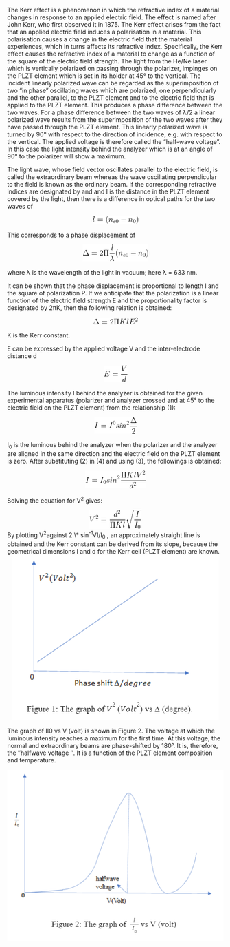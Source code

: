 The Kerr effect is a phenomenon in which the refractive index of a material changes in response to an applied electric field. The effect is named after John Kerr, who first observed it in 1875. The Kerr effect arises from the fact that an applied electric field induces a polarisation in a material. This polarisation causes a change in the electric field that the material experiences, which in turns affects its refractive index. Specifically, the Kerr effect causes the refractive index of a material to change as a function of the square of the electric field strength. The light from the He/Ne laser which is vertically polarized on passing through the polarizer, impinges on the PLZT element which is set in its holder at 45° to the vertical. The incident linearly polarized wave can be regarded as the superimposition of two “in phase” oscillating waves which are polarized, one perpendicularly and the other parallel, to the PLZT element and to the electric field that is applied to the PLZT element. This produces a phase difference between the two waves. For a phase difference between the two waves of λ/2 a linear polarized wave results from the superimposition of the two waves after they have passed through the PLZT element. This linearly polarized wave is turned by 90° with respect to the direction of incidence, e.g. with respect to the vertical. The applied voltage is therefore called the “half-wave voltage”. In this case the light intensity behind the analyzer which is at an angle of 90° to the polarizer will show a maximum.

The light wave, whose field vector oscillates parallel to the electric field, is called the extraordinary beam whereas the wave oscillating perpendicular to the field is known as the ordinary beam. If the corresponding refractive indices are designated by and and l is the distance in the PLZT element covered by the light, then there is a difference in optical paths for the two waves of

<center>
<img src="images/eq_1.png"></img>
</center>

This corresponds to a phase displacement of

<center>
<img src="images/eq_2.png"></img>
</center>

where λ is the wavelength of the light in vacuum; here λ = 633 nm.

It can be shown that the phase displacement is proportional to length l and the square of polarization P. If we anticipate that the polarization is a linear function of the electric field strength E and the proportionality factor is designated by 2πK, then the following relation is obtained:

<center>
<img src="images/eq_3.png"></img>
</center>

K is the Kerr constant.

E can be expressed by the applied voltage V and the inter-electrode distance d

<center>
<img src="images/eq_5.png"></img>
</center>

The luminous intensity I behind the analyzer is obtained for the given experimental apparatus (polarizer and analyzer crossed and at 45° to the electric field on the PLZT element) from the relationship (1):

<center>
<img src="images/eq_8.png"></img>
</center>

I<sub>0</sub> is the luminous behind the analyzer when the polarizer and the analyzer are aligned in the same direction and the electric field on the PLZT element is zero. After substituting (2) in (4) and using (3), the followings is obtained:

<center>
<img src="images/eq_6.png"></img>
</center>

Solving the equation for V<sup>2</sup> gives:

<center>
<img src="images/eq_7.png"></img>
</center>
By plotting V<sup>2</sup>against 2 \* sin<sup>-1</sup>√I/I<sub>0</sub> , an approximately straight line is obtained and the Kerr constant can be derived from its slope, because the geometrical dimensions l and d for the Kerr cell (PLZT element) are known.

<center>
<img src="images/grp1.png"></img>
</center>

The graph of II0 vs V (volt) is shown in Figure 2. The voltage at which the luminous intensity reaches a maximum for the first time. At this voltage, the normal and extraordinary beams are phase-shifted by 180°. It is, therefore, the ″halfwave voltage ″. It is a function of the PLZT element composition and temperature.

<center>
<img src="images/grp2.png"></img>
</center>
